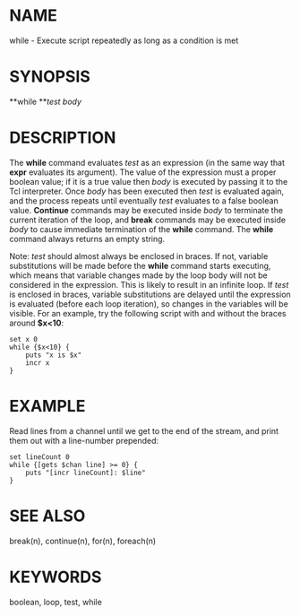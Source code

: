# NAME

while - Execute script repeatedly as long as a condition is met

# SYNOPSIS

**while ***test body*

# DESCRIPTION

The **while** command evaluates *test* as an expression (in the same way
that **expr** evaluates its argument). The value of the expression must
a proper boolean value; if it is a true value then *body* is executed by
passing it to the Tcl interpreter. Once *body* has been executed then
*test* is evaluated again, and the process repeats until eventually
*test* evaluates to a false boolean value. **Continue** commands may be
executed inside *body* to terminate the current iteration of the loop,
and **break** commands may be executed inside *body* to cause immediate
termination of the **while** command. The **while** command always
returns an empty string.

Note: *test* should almost always be enclosed in braces. If not,
variable substitutions will be made before the **while** command starts
executing, which means that variable changes made by the loop body will
not be considered in the expression. This is likely to result in an
infinite loop. If *test* is enclosed in braces, variable substitutions
are delayed until the expression is evaluated (before each loop
iteration), so changes in the variables will be visible. For an example,
try the following script with and without the braces around **\$x\<10**:

    set x 0
    while {$x<10} {
        puts "x is $x"
        incr x
    }

# EXAMPLE

Read lines from a channel until we get to the end of the stream, and
print them out with a line-number prepended:

    set lineCount 0
    while {[gets $chan line] >= 0} {
        puts "[incr lineCount]: $line"
    }

# SEE ALSO

break(n), continue(n), for(n), foreach(n)

# KEYWORDS

boolean, loop, test, while

